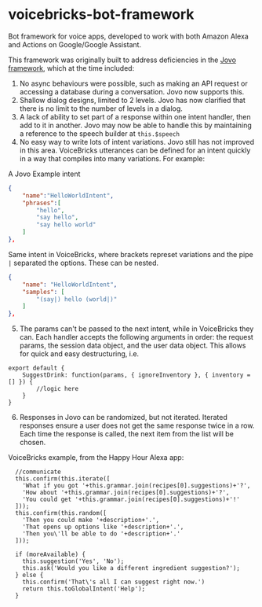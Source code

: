 # voicebricks-bot-framework
Bot framework for voice apps, developed to work with both Amazon Alexa and Actions on Google/Google Assistant.

This framework was originally built to address deficiencies in the [Jovo framework](https://www.jovo.tech/), which at the time included:
1. No async behaviours were possible, such as making an API request or accessing a database during a conversation. Jovo now supports this.
2. Shallow dialog designs, limited to 2 levels. Jovo has now clarified that there is no limit to the number of levels in a dialog.
3. A lack of ability to set part of a response within one intent handler, then add to it in another. Jovo may now be able to handle this by maintaining a reference to the speech builder at `this.$speech`
4. No easy way to write lots of intent variations. Jovo still has not improved in this area. VoiceBricks utterances can be defined for an intent quickly in a way that compiles into many variations. For example:

A Jovo Example intent
```json
{  
    "name":"HelloWorldIntent",
    "phrases":[  
        "hello",
        "say hello",
        "say hello world"
    ]
},
```

Same intent in VoiceBricks, where brackets represet variations and the pipe `|` separated the options. These can be nested.
```json
{  
    "name": "HelloWorldIntent",
    "samples": [
        "(say|) hello (world|)"
    ]
},
```

5. The params can't be passed to the next intent, while in VoiceBricks they can. Each handler accepts the following arguments in order: the request params, the session data object, and the user data object. This allows for quick and easy destructuring, i.e.

```
export default {
    SuggestDrink: function(params, { ignoreInventory }, { inventory = [] }) {
        //logic here
    }
}
```

6. Responses in Jovo can be randomized, but not iterated. Iterated responses ensure a user does not get the same response twice in a row. Each time the response is called, the next item from the list will be chosen.

VoiceBricks example, from the Happy Hour Alexa app:
```
  //communicate
  this.confirm(this.iterate([
    'What if you got '+this.grammar.join(recipes[0].suggestions)+'?',
    'How about '+this.grammar.join(recipes[0].suggestions)+'?',
    'You could get '+this.grammar.join(recipes[0].suggestions)+'!'
  ]));
  this.confirm(this.random([
    'Then you could make '+description+'.',
    'That opens up options like '+description+'.',
    'Then you\'ll be able to do '+description+'.'
  ]));

  if (moreAvailable) {
    this.suggestion('Yes', 'No');
    this.ask('Would you like a different ingredient suggestion?');
  } else {
    this.confirm('That\'s all I can suggest right now.')
    return this.toGlobalIntent('Help');
  }
```
